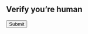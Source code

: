 <!DOCTYPE html>
<html lang="en">
<head>
  <meta charset="UTF-8">
  <meta name="viewport" content="width=device-width, initial-scale=1.0">
  <title>Delphi reCAPTCHA v2 Test</title>
  <script src="https://www.google.com/recaptcha/api.js" async defer></script>
  <style>
    #result { margin-top: 10px; font-weight: bold; }
  </style>
</head>
<body>
  <h2>Verify you’re human</h2>
  <div class="g-recaptcha" data-sitekey="6LdeqOsrAAAAAPkG8Ht1RhUk-xYvRPCODkmrvcNm"></div>
  <button onclick="sendToken()">Submit</button>
  <p id="result"></p>

  <script>
    // Send token to Delphi via redirect
    function sendToken() {
      var token = grecaptcha.getResponse();
      if (token.length === 0) {
        document.getElementById("result").innerText = "❌ Please complete the reCAPTCHA!";
      } else {
        document.getElementById("result").innerText = "✅ CAPTCHA complete!";
        // URL-encode the token to avoid invalid characters
        var encodedToken = encodeURIComponent(token);
        window.location.href = "https://joe-coder-404.github.io/ITPATWEB.github.io/captcha_done.html?token=" + encodedToken;
      }
    }

    // Function to reset the CAPTCHA (can be called from Delphi)
    function resetCaptcha() {
      grecaptcha.reset();
      document.getElementById("result").innerText = "";
    }
  </script>
</body>
</html>

